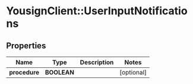 # YousignClient::UserInputNotifications

## Properties
Name | Type | Description | Notes
------------ | ------------- | ------------- | -------------
**procedure** | **BOOLEAN** |  | [optional] 


